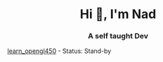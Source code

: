 <h1 align="center">Hi 👋, I'm Nad</h1>
<h3 align="center">A self taught Dev</h3>

[learn_opengl450](https://github.com/nadnone/learn_opengl450) - Status: Stand-by
